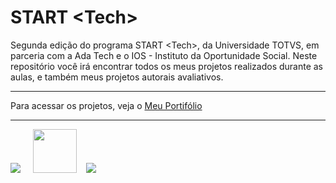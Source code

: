# START &lt;Tech&gt;

Segunda edição do programa START &lt;Tech&gt;, da Universidade TOTVS, em parceria com a Ada Tech e o IOS - Instituto da Oportunidade Social.
Neste repositório você irá encontrar todos os meus projetos realizados durante as aulas, e também meus projetos autorais avaliativos.

<hr>

Para acessar os projetos, veja o <a href="https://guilhermefdsilva.github.io/STARTTech/Portf%C3%B3lio/">Meu Portifólio</a>

<hr>

<img src="https://www.totvs.com/wp-content/uploads/2019/09/logo.png">&nbsp;&nbsp;&nbsp;&nbsp;
<img src="https://ios.org.br/wp-content/uploads/2021/01/logo-istituto-oportunidade-social.svg" height="70px">&nbsp;&nbsp;&nbsp;
<img src="https://ada-site-frontend.s3.sa-east-1.amazonaws.com/home/header-logo.svg">
